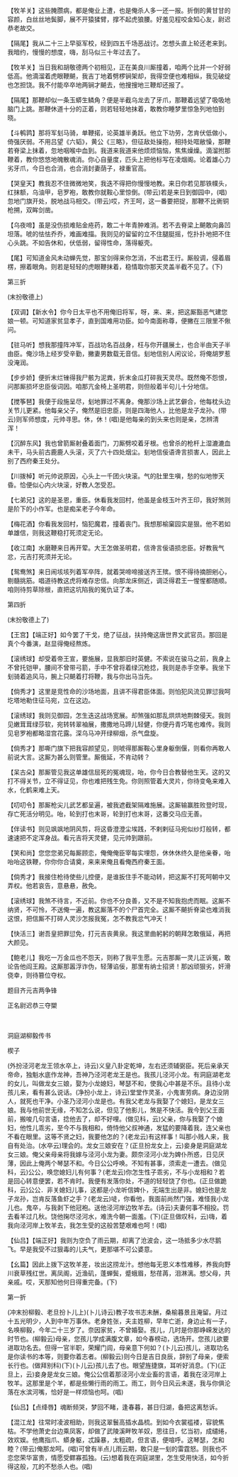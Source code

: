 <!-- { "loadSidebar": true } -->
【牧羊关】这些腌臜病，都是俺业上遭，也是俺杀人多一还一报。折倒的黄甘甘的容颜，白丝丝地鬓脚，展不开猿猱臂，撑不起虎狼腰。好羞见程咬金知心友，尉迟恭老故交。

【隔尾】我从二十三上早驱军校，经到四五千场恶战讨。怎想头直上轮还老来到。我暗约，慢慢的想度，嗨，刮马似三十年过去了。

【牧羊关】当日我和胡敬德两个初相见，正在美良川厮撞着，咱两个比并一个好弱低高。他滴溜着虎眼鞭飇，我吉丁地着劈椤锏架却，我得空便也难相纵，我见破绽也怎担饶。我不付能卒卒地两锏才飇去，他搜搜地三鞭却还报了。

【隔尾】那鞭却似一条玉蟒生鳞角？便是半截乌龙去了牙爪，那鞭着远望了吸吸地脑门上跳。那鞭休道十分的正着，则若轻轻地抹着，敢教你睡梦里惊急列地怕到晓。

【斗鹌鹑】那将军刬马骑，单鞭掿，论英雄半勇跃。他立下功劳，怎肯伏低做小，倚强厌弱。不用吕望《六韬》，黄公《三略》，但征敌处操抱，相持处哐敝懆，那鞭若脊梁上抹着，忽地咽喉中血到。我道来我道来他烦烦恼恼，焦焦燥燥。滴溜拊那鞭着，教你悠悠地魄散魂消。你心自量度，匹头上把他标写在凌烟阁。论着雄心力劣牙爪，今日也合消，也合消封妻荫子，禄重官高。

【哭皇天】教我忍不住微微地笑，我迭不得把你慢慢地教。来日你若见那铁幞头，红抹额，乌油甲，皂罗袍，敢教你就鞍心里惊倒。(带云)若是来日到御园中，(唱)忽地门旗开处，脱地战马相交。(带云)哎，齐王呵，这一番要把捉，那鞭不比衠铜枪搠，双眸剑凿。

【乌夜啼】虽是没伤损难贴金疮药，敢二十年青肿难消。若不去脊梁上飇敢向鼻凹坦落。唬的怯怯乔乔，难画难描。我则见的留留的立不住腿脡摇，忔扑扑地把不住心头跳。不如告休和，伏低弱，留得性命，落得躯壳。

【尾】可知道金风未动蝉先觉，那宝剑得来你怎消，不出君王行。厮般调，侵着眉楞，擦着眼角。则若是轻轻的虎眼鞭抹着，稳情取你那天灵盖半截不见了。(下)

第三折

(末扮敬德上)

【双调】【新水令】你今日太平也不用俺旧将军，呀，来、来，把这厮豁恶气建您娘一顿。可知道家贫显孝子，直到国难用功臣。如今南面称尊，便撇在三限里不偢问。

【驻马听】想我那撞阵冲军，百战功名百战身，枉与你开疆展土，也合半由天子半由臣。俺沙场上经岁受辛勤，撇妻男数载无音信。刬地信别人闲议论，将俺胡罗惹没淹润。

【步步娇】便折末烂锉得我尸骸为泥粪，折末金瓜打碎我天灵尽。既然俺不怨恨，问那厮损坏忠臣佞词因。咱那亢金椅上圣明君，则但般着半句儿十分地信。

【搅筝琶】我便于段施呈尽，刬地罪过不离身。俺那沙场上武艺僻合，他每枕头边关节儿更紧。他每亲父子，俺然是旧忠臣，则是四海他人，比他是龙子龙孙。(带云)则军师想度，元帅寻思。休，休！(唱)是他每亲的到头来也则是亲，怎辨清浑！

【沉醉东风】我也曾箭厮射叠着面门，刀厮劈咬着牙根。也曾杀的枪杆上湿漉漉血未干，马头前古鹿鹿人头滚，灭了六十四处烟尘。刬地信佞语谗言损害人，因此上别了西府秦王处分。

【川拨棹】听元帅说原因，心头上一千团火块滚。气的肚里生嗔，愁的似地惨天昏。恰便似心内火块滚，好教人怎受忍。

【七弟兄】这的是圣恩，重臣。休看我发回村，他虽是金枝玉叶齐王印，我好煞则是阶下的小作军。也是痴呆老子今年命。

【梅花酒】你看我发回村，恼犯魔君，撞着丧门。我想那榆窠园实是狠。他不若如单雄信，则我这鞭稳打死须定无论。

【收江南】水磨鞭来日再开荤。大王怎做圣明君，信谗言佞语损忠臣。好教我气忿，元吉打死须并无论。

【鸳鸯煞】来日闹垓垓列着军卒阵，就着哭啼啼接送齐王殡。恨不得待摘胆剜心，剔髓挑筋。唱道待教这虎将难存忠信。向那龙床侧近，调泛得君王一惺惺都随顺。咱则待剪草除根，直把这坑陷我的冤仇证了本。

第四折

(末扮敬德上了)

【王宫】【端正好】如今罢了干戈，绝了征战，扶持俺这唐世界文武官员。那回是真个今番演，赵显得俺经熬炼。

【滚绣球】却受着帝王宣，要施展，显我那旧时英健。不索说在骏马之前，我身上不曾托铠甲，腰间不曾带弓箭，手中不曾将着绿沉枪捻，我则是赤手空拳。我坐下刬骑着追风马，腕上只飇着打将鞭，我与你出马当先。

【倘秀才】这里是竞性命的沙场地面，且讲不得君臣体面。则怕犯风流见罪愆我呵圪塔地勒住征马宛，立在这边。

【滚绣球】我则见御园，怎生迭这战场宽展。却煞强如那乱烘烘地荆棘侵天。我则见嫩茸茸绿莎软，宛转转翠袖展，撒撒地马蹄儿轻健，你便丹青巧笔也难传。我则见皂罗袍都略湿宫花露。深乌马冲开绿柳烟，杀气盘旋。

【倘秀才】那嘶门旗下把我容颜望见，则唬得那厮鞍心里身躯倒偃，则看你再敢人前说大言。这厮为甚么则管里。厮俄延，不肯动转？

【呆古朵】那厮管见我这单雄信屈死的冤魂现，咍，你今日合教替他生天。这的又打不得关节，立不得证见，你也难把残生免。你则照管着大灵片，你待变龟来难入水，化鹤来难上天。

【叨叨令】那厮枪尖儿武艺都呈遍，被我遮截架隔难施展。这厮输赢胜败登时现，存亡死活分明见。咍，轮到打也末哥，轮到打也末哥，这番交马应无善。

【伴读书】则见飒飒地阴风剪，将这昏澄澄尘埃践，不剌剌征马宛似纱灯般转，都速速把不定浑身战。看元吉将天灵健，见元帅到跟前。

【笑和尚】您您您弟兄每厮顾恋，俺俺俺臣宰每实埋怨，休休休终久是他亲眷，咍咍咍这铁鞭，你你你合请奠，来来来俺且看俺西府秦王面。

【倘秀才】我接住枪待使些儿控便，是谁扳住手不能动转，把这厮不打死呵朝中又弄权。他若哀告，意悬悬，赦免。

【滚绣球】我煞不待言，不近前。你也不分良善，又不是不知我抱虎而眠。这厮不纳贤，不可怜，不送俺一遍，教这厮落不的个尸首完全。这厮不飇折脊梁也难消我这恨，把信厮不打碎人灵沙怎报我冤，怎不教我忿气冲天！

【快活三】谢吾皇把罪愆免，打元吉丧黄泉。我这里曲躬躬的朝拜怎敢俄延，再把大颜见。

【鲍老儿】我吃一万金瓜也不怨天，则称了我平生愿。元吉那厮一灵儿正诉冤，敢论告他阎王殿。这厮那嚣浮诈伪，轻薄谄佞，那里有纳士招贤！那凶顽狠劣，奸滑侥幸，则待篡位夺权。

题目齐元吉两争锋

正名尉迟恭三夺槊

　
　

洞庭湖柳毅传书

楔子

(外扮泾河老龙王领水卒上，诗云)义皇八卦定乾坤，左右还须辅弼臣。死后亲承天帝命，独魁水底作龙神，吾神乃泾河老龙王是也。我孩儿泾河小龙。有洞庭湖老龙的女儿，叫做龙女三娘，娶为小龙媳妇，琴瑟不和，使我心中甚是不乐。且待小龙孩儿来，看有甚么说话。(净扮小龙上，诗云)堂堂作灵圣，小鬼害劳病。身边没阴人，就死也干净。小圣乃泾河小龙是也。有我父老龙与我娶了个媳妇，是龙女三娘。我与他前世无缘，不知怎么说，但见了他影儿，煞是不快活。我今到父王面前，搬唆几句言语，捻他去了，却不好哩。(做见科，云)父亲，你与我娶了个媳妇，他性儿乖劣，至今不与我相和，倚恃他父叔神通，发猛的要降着我，连父亲也不看在眼里。这等不贤之妇，我要他怎的？(老龙云)有这样事！叫那小贱人来，我自有处治。(水卒云)理会的。龙女三娘安在？(正旦扮龙女上，云)妾身是洞庭湖龙女三娘。俺父亲母亲将我嫁与泾河小龙为妻。颇奈泾河小龙为婢仆所惑，日见厌薄，因此上俺两个琴瑟不和。今日公公呼唤。不知有甚事，须索走一遭去。(做见科，云)公公，唤您媳妇儿有何事？(老龙云)你怎生性子乖劣，不与小龙相和？若是回心转意便罢，若不肯时。我便有发落你处，不道的轻轻饶了你也。(正旦做跪科，云)公公．非关媳妇儿事，这都是小龙听信婢仆，无端生出是非。媳妇也是龙子龙孙，岂肯反落鱼虾之手？(老龙云)唗，你看他，我面前尚然门强，难怪我小龙儿也。鬼卒，与我剥下他冠袍。送他泾河岸边牧羊去。(诗云)夫妻何事不相投。罚去看羊过几秋。饶他掬尽泾河水，难洗今朝一面羞。(下)(正旦做叹科，云)嗨，着我向泾河岸上牧羊去，我怎生受的这般苦楚艰难也呵！(唱)

【仙吕】【端正好】我则为空负了雨云期，却离了沧波会，这一场抵多少水尽鹅飞。早是我受不过狠毒的儿夫气，更那堪不可公婆意。

【幺篇】因此上拨下这牧羊差，妆出这捞龙汁。想他每无恩义本性难移，养我向野川衰草残红世。离凤阁，近渔矶，蓬蝉鬓，蹙蛾眉，愁荏苒，泪淋漓。想父母，共亲戚。哎，天那知他何日得重完备。(下)

第一折

(冲末扮柳毅、老旦扮卜儿上)(卜儿诗云)教子攻书志未酬，桑榆暮景且淹留。月过十五光明少，人到中年万事休。老身姓张，夫主姓柳，早年亡逝，身边止有一子，名唤柳毅，今年二十三岁了。奈因家贫，不曾婚娶。孩儿，几时是你那峥嵘发达的时节也。(柳毅云)母亲，您孩儿学成满腹文章，如今春榜动，选场开。您孩儿欲要进取功名去。但得一官半职，荣耀门闾，母亲意下何如？(卜儿云)孩儿，进取功名是你读书的本等，则要你着志者。(柳毅云)则今日是吉日良辰，辞别了母亲，便索长行也。(做拜别科)(下)(卜儿云)孩儿去了也。眼望旌捷旗，耳听好消息。(下)(正旦上，云)妾身是龙女三娘。俺公公信着那泾河小龙业畜的言语，着我在泾河岸上牧羊。这那里是个羊，都是些懒行雨的雨工。雨工，则今日风云未遂，我与你俱沦落在水滨河嘴，恰好是一样烦恼也呵。(唱)

【仙吕】【点绛唇】魂断频哭，梦回不睹，逢春暮，甚日归湖，备把这离愁诉。

【混江龙】往常时凌波相助，则我这翠鬟高插水晶梳。到如今衣裳褴褛，容貌焦枯。不学他萧史台边乘凤客，却做了武陵溪畔牧羊奴，思往日，忆当初，成缱绻，效欢娱。他鹰指爪、蟒身躯，忒躁暴，太粗疏，但言语，便喧呼。这琴瑟，怎和睦？(带云)俺那龙呵。(唱)可曾有半点儿雨云期，敢只是一刬的雷霆怒。则我也不恋您荣华富贵，情愿受鳏寡孤独。(云)想着我在洞庭湖里，怎生受用快活，如今折得这般，兀的不愁杀人也。(唱)

